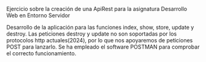 Ejercicio sobre la creación de una ApiRest para la asignatura Desarrollo Web en Entorno Servidor

Desarrollo de la aplicación para las funciones index, show, store, update y destroy.
Las peticiones destroy y update no son soportadas por los protocolos http actuales(2024), por lo 
que nos apoyaremos de peticiones POST para lanzarlo. Se ha empleado el software POSTMAN para 
comprobar el correcto funcionamiento.
